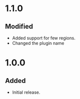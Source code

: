 # 1.1.0
## Modified
- Added support for few regions.
- Changed the plugin name

# 1.0.0
## Added
- Initial release.